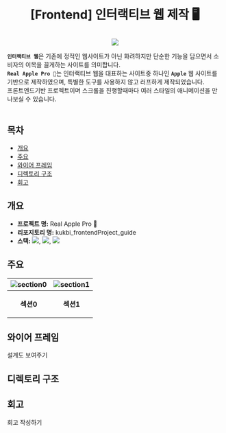 <br><br>

<!-- 제목 -->
# <p align="center">[Frontend] 인터랙티브 웹 제작 🖥️</p>

<!-- version -->
<p align="center">
<img src="https://img.shields.io/badge/Version-v.1.0.0-important"></p>


<!-- 내용 -->
<b>`인터랙티브 웹`</b>은 기존에 정적인 웹사이트가 아닌 화려하지만 단순한 기능을 담으면서 소비자의 이목을 끌게하는 사이트를 의미합니다.<br>
<b>`Real Apple Pro 🍎`</b>는 인터랙티브 웹을 대표하는 사이트중 하나인 <b>`Apple`</b> 웹 사이트를 기반으로 제작하였으며, 특별한 도구를 사용하지 않고 러프하게 제작되었습니다.<br>
프론트엔드기반 프로젝트이며 스크롤을 진행할때마다 여러 스타일의 애니메이션을 만나보실 수 있습니다.<br><br>

<!-- 목차 -->
## 목차
- [개요](#개요)
- [주요](#주요)
- [와이어 프레임](#와이어-프레임)
- [디렉토리 구조](#디렉토리-구조)
- [회고](#회고)

## 개요
- <b>프로젝트 명:</b> Real Apple Pro 🍎
- <b>리포지토리 명:</b> kukbi_frontendProject_guide
- <b>스택:</b> <img src="https://img.shields.io/badge/JavaScript-_?style=flat-square&logo=javascript&logoColor=black&color=%23F7DF1E">, <img src="https://img.shields.io/badge/HTML-_?style=flat-square&logo=html5&logoColor=white&color=%23E34F26">, <img src="https://img.shields.io/badge/CSS-_?style=flat-square&logo=css3&logoColor=white&color=%231572B6"> 

## 주요
|![section0](https://github.com/psh0121/kukbi_frontendProject_guide/assets/65241463/57874998-9ab3-4574-9895-fdbd030ac1eb)|![section1](https://github.com/psh0121/kukbi_frontendProject_guide/assets/65241463/d811809d-b85e-4774-8911-4ae84f2d60f2)|
|---|---|
|<p align="center"><b>섹션0</b></p>|<p align="center"><b>섹션1</b></p>|

## 와이어 프레임
<!-- wire frame -->
설계도 보여주기

## 디렉토리 구조
<!-- 디렉토리 구조 -->

## 회고
<!--회고 -->
회고 작성하기